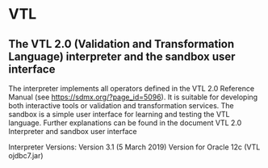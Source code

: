 VTL
===

The VTL 2.0 (Validation and Transformation Language) interpreter and the sandbox user interface
----

The interpreter implements all operators defined in the VTL 2.0 Reference Manual (see https://sdmx.org/?page_id=5096). It is suitable for developing both interactive tools or validation and transformation services.
The sandbox is a simple user interface for learning and testing the VTL language.
Further explanations can be found in the document VTL 2.0 Interpreter and sandbox user interface

Interpreter Versions:
Version 3.1 (5 March 2019)
Version for Oracle 12c (VTL ojdbc7.jar)

